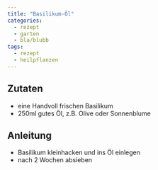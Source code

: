 ```yaml
---
title: "Basilikum-Öl"
categories:
  - rezept
  - garten
  - bla/blubb
tags:
  - rezept
  - heilpflanzen
---
```


## Zutaten
* eine Handvoll frischen Basilikum
* 250ml gutes Öl, z.B. Olive oder Sonnenblume

## Anleitung
* Basilikum kleinhacken und ins Öl einlegen
* nach 2 Wochen absieben
<!--stackedit_data:
eyJoaXN0b3J5IjpbLTUzMzQ0NTE5NiwxNzExNzg3OTc2XX0=
-->